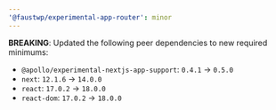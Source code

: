 ```yaml
---
'@faustwp/experimental-app-router': minor
---
```


**BREAKING**: Updated the following peer dependencies to new required minimums:

- `@apollo/experimental-nextjs-app-support`: `0.4.1` -> `0.5.0`
- `next`: `12.1.6` -> `14.0.0`
- `react`: `17.0.2` -> `18.0.0`
- `react-dom`: `17.0.2` -> `18.0.0`
